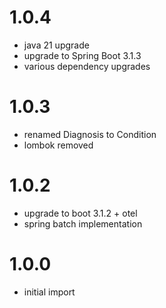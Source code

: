 # 1.0.4
- java 21 upgrade
- upgrade to Spring Boot 3.1.3
- various dependency upgrades

# 1.0.3
- renamed Diagnosis to Condition
- lombok removed

# 1.0.2
- upgrade to boot 3.1.2 + otel
- spring batch implementation

# 1.0.0
- initial import